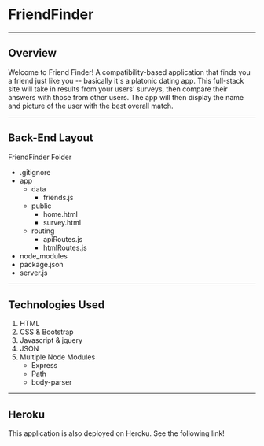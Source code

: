 # FriendFinder

---

## Overview
Welcome to Friend Finder! A compatibility-based application that finds you a friend just like you -- basically it's a platonic dating app. This full-stack site will take in results from your users' surveys, then compare their answers with those from other users. The app will then display the name and picture of the user with the best overall match.

---
## Back-End Layout

FriendFinder Folder
  - .gitignore
  - app
    - data
      - friends.js
    - public
      - home.html
      - survey.html
    - routing
      - apiRoutes.js
      - htmlRoutes.js
  - node_modules
  - package.json
  - server.js

---
## Technologies Used

1. HTML
2. CSS & Bootstrap
3. Javascript & jquery
4. JSON
5. Multiple Node Modules
   * Express
   * Path
   * body-parser

---
## Heroku

This application is also deployed on Heroku. See the following link!

